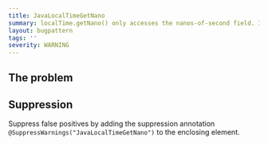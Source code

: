 ```yaml
---
title: JavaLocalTimeGetNano
summary: localTime.getNano() only accesses the nanos-of-second field. It's rare to only use getNano() without a nearby getSecond() call.
layout: bugpattern
tags: ''
severity: WARNING
---
```


<!--
*** AUTO-GENERATED, DO NOT MODIFY ***
To make changes, edit the @BugPattern annotation or the explanation in docs/bugpattern.
-->

## The problem


## Suppression
Suppress false positives by adding the suppression annotation `@SuppressWarnings("JavaLocalTimeGetNano")` to the enclosing element.
